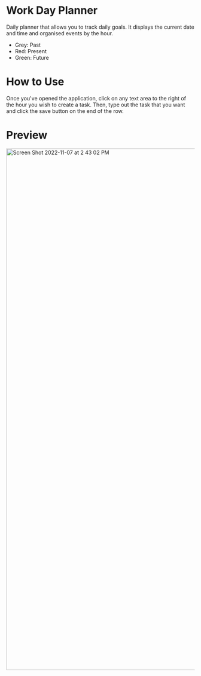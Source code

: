 # Work Day Planner

Daily planner that allows you to track daily goals. It displays the current date and time and organised events by the hour.

- Grey: Past
- Red: Present
- Green: Future

# How to Use
Once you've opened the application, click on any text area to the right of the hour you wish to create a task. Then, type out the task that you want and click the save button on the end of the row.

# Preview
<img width="1396" alt="Screen Shot 2022-11-07 at 2 43 02 PM" src="https://user-images.githubusercontent.com/113136342/200400244-ce1c688c-990f-40d5-b7bb-11de39e24e27.png">



